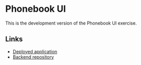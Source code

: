 # Phonebook UI

This is the development version of the Phonebook UI exercise.

## Links
* [Deployed application](https://tnikfi-fso22-phonebook.herokuapp.com/)
* [Backend repository](https://github.com/tnikFi/fso22-phonebook-backend)

